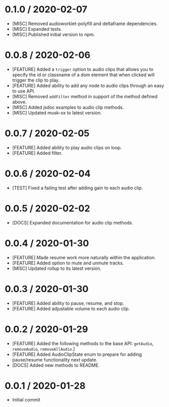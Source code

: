 0.1.0 / 2020-02-07
==================
* [MISC] Removed audioworklet-polyfill and deltaframe dependencies.
* [MISC] Expanded tests.
* [MISC] Published initial version to npm.

0.0.8 / 2020-02-06
==================
* [FEATURE] Added a `trigger` option to audio clips that allows you to specify the id or classname of a dom element that when clicked will trigger the clip to play.
* [FEATURE] Added ability to add any node to audio clips through an easy to use API.
* [MISC] Removed `addFilter` method in support of the method defined above.
* [MISC] Added jsdoc examples to audio clip methods.
* [MISC] Updated musk-ox to latest version.

0.0.7 / 2020-02-05
==================
* [FEATURE] Added ability to play audio clips on loop.
* [FEATURE] Added filter.

0.0.6 / 2020-02-04
==================
* [TEST] Fixed a failing test after adding gain to each audio clip.

0.0.5 / 2020-02-02
==================
* [DOCS] Expanded documentation for audio clip methods.

0.0.4 / 2020-01-30
==================
* [FEATURE] Made resume work more naturally within the application.
* [FEATURE] Added option to mute and unmute tracks.
* [MISC] Updated rollup to its latest version.

0.0.3 / 2020-01-30
==================
* [FEATURE] Added ability to pause, resume, and stop.
* [FEATURE] Added adjustable volume to each audio clip.

0.0.2 / 2020-01-29
==================
* [FEATURE] Added the following methods to the base API: `getAudio`, `removeAudio`, `removeAllAudio`.]
* [FEATURE] Added AudioClipState enum to prepare for adding pause/resume functionality next update.
* [DOCS] Added new methods to README.

0.0.1 / 2020-01-28
==================
* Initial commit